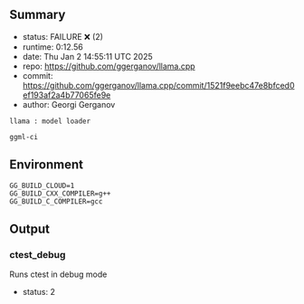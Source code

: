 ## Summary

- status:  FAILURE ❌ (2)
- runtime: 0:12.56
- date:    Thu Jan  2 14:55:11 UTC 2025
- repo:    https://github.com/ggerganov/llama.cpp
- commit:  https://github.com/ggerganov/llama.cpp/commit/1521f9eebc47e8bfced0ef193af2a4b77065fe9e
- author:  Georgi Gerganov
```
llama : model loader

ggml-ci
```

## Environment

```
GG_BUILD_CLOUD=1
GG_BUILD_CXX_COMPILER=g++
GG_BUILD_C_COMPILER=gcc
```

## Output

### ctest_debug

Runs ctest in debug mode
- status: 2
```

```

